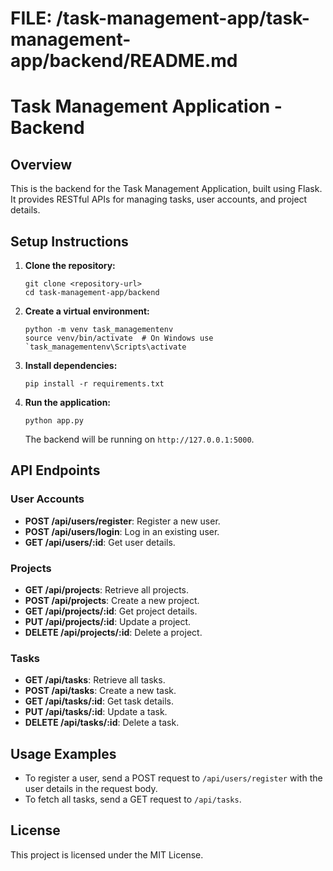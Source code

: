 # FILE: /task-management-app/task-management-app/backend/README.md

# Task Management Application - Backend

## Overview
This is the backend for the Task Management Application, built using Flask. It provides RESTful APIs for managing tasks, user accounts, and project details.

## Setup Instructions

1. **Clone the repository:**
   ```
   git clone <repository-url>
   cd task-management-app/backend
   ```

2. **Create a virtual environment:**
   ```
   python -m venv task_managementenv
   source venv/bin/activate  # On Windows use `task_managementenv\Scripts\activate
   ```

3. **Install dependencies:**
   ```
   pip install -r requirements.txt
   ```

4. **Run the application:**
   ```
   python app.py
   ```

   The backend will be running on `http://127.0.0.1:5000`.

## API Endpoints

### User Accounts
- **POST /api/users/register**: Register a new user.
- **POST /api/users/login**: Log in an existing user.
- **GET /api/users/:id**: Get user details.

### Projects
- **GET /api/projects**: Retrieve all projects.
- **POST /api/projects**: Create a new project.
- **GET /api/projects/:id**: Get project details.
- **PUT /api/projects/:id**: Update a project.
- **DELETE /api/projects/:id**: Delete a project.

### Tasks
- **GET /api/tasks**: Retrieve all tasks.
- **POST /api/tasks**: Create a new task.
- **GET /api/tasks/:id**: Get task details.
- **PUT /api/tasks/:id**: Update a task.
- **DELETE /api/tasks/:id**: Delete a task.

## Usage Examples
- To register a user, send a POST request to `/api/users/register` with the user details in the request body.
- To fetch all tasks, send a GET request to `/api/tasks`.

## License
This project is licensed under the MIT License.